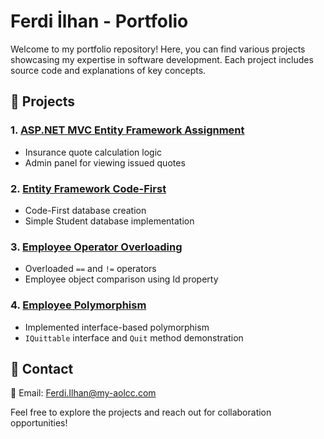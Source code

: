 # Ferdi İlhan - Portfolio

Welcome to my portfolio repository! Here, you can find various projects showcasing my expertise in software development. Each project includes source code and explanations of key concepts.

## 📌 Projects

### 1. [ASP.NET MVC Entity Framework Assignment](https://github.com/ferdiilann/ASP.NET-MVC-EntityFramework-Assignment)
- Insurance quote calculation logic
- Admin panel for viewing issued quotes


### 2. [Entity Framework Code-First](https://github.com/ferdiilann/EntityFramework-CodeFirst)
- Code-First database creation
- Simple Student database implementation

### 3. [Employee Operator Overloading](https://github.com/ferdiilann/Employee-OperatorOverloading)
- Overloaded `==` and `!=` operators
- Employee object comparison using Id property

### 4. [Employee Polymorphism](https://github.com/ferdiilann/Employee-Polymorphism)
- Implemented interface-based polymorphism
- `IQuittable` interface and `Quit` method demonstration

## 🔗 Contact
📧 Email: Ferdi.Ilhan@my-aolcc.com

Feel free to explore the projects and reach out for collaboration opportunities!

